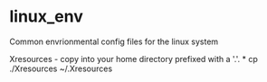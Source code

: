 # linux_env
Common envrionmental config files for the linux system


Xresources - copy into your home directory prefixed with a '.'.
    * cp ./Xresources ~/.Xresources


